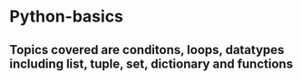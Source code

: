 # Python-basics
## Topics covered are conditons, loops, datatypes including list, tuple, set, dictionary and functions
